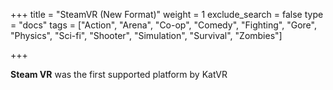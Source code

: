 +++
title = "SteamVR (New Format)"
weight = 1
exclude_search = false
type = "docs"
tags = ["Action", "Arena", "Co-op", "Comedy", "Fighting", "Gore", "Physics", "Sci-fi", "Shooter", "Simulation", "Survival", "Zombies"]


+++

__Steam VR__ was the first supported platform by KatVR

